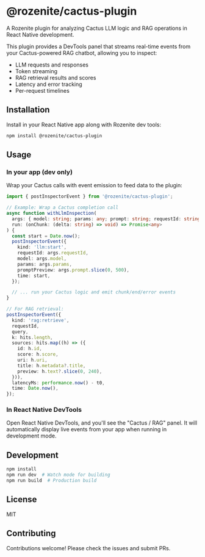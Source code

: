 # @rozenite/cactus-plugin

A Rozenite plugin for analyzing Cactus LLM logic and RAG operations in React Native development.

This plugin provides a DevTools panel that streams real-time events from your Cactus-powered RAG chatbot, allowing you to inspect:

- LLM requests and responses
- Token streaming
- RAG retrieval results and scores
- Latency and error tracking
- Per-request timelines

## Installation

Install in your React Native app along with Rozenite dev tools:

```bash
npm install @rozenite/cactus-plugin
```

## Usage

### In your app (dev only)

Wrap your Cactus calls with event emission to feed data to the plugin:

```typescript
import { postInspectorEvent } from '@rozenite/cactus-plugin';

// Example: Wrap a Cactus completion call
async function withLlmInspection(
  args: { model: string; params: any; prompt: string; requestId: string },
  run: (onChunk: (delta: string) => void) => Promise<any>
) {
  const start = Date.now();
  postInspectorEvent({
    kind: 'llm:start',
    requestId: args.requestId,
    model: args.model,
    params: args.params,
    promptPreview: args.prompt.slice(0, 500),
    time: start,
  });

  // ... run your Cactus logic and emit chunk/end/error events
}

// For RAG retrieval:
postInspectorEvent({
  kind: 'rag:retrieve',
  requestId,
  query,
  k: hits.length,
  sources: hits.map((h) => ({
    id: h.id,
    score: h.score,
    uri: h.uri,
    title: h.metadata?.title,
    preview: h.text?.slice(0, 240),
  })),
  latencyMs: performance.now() - t0,
  time: Date.now(),
});
```

### In React Native DevTools

Open React Native DevTools, and you'll see the "Cactus / RAG" panel. It will automatically display live events from your app when running in development mode.

## Development

```bash
npm install
npm run dev  # Watch mode for building
npm run build  # Production build
```

## License

MIT

## Contributing

Contributions welcome! Please check the issues and submit PRs.
